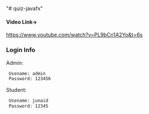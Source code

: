 
"# quiz-javafx"




#### Video Link->

https://www.youtube.com/watch?v=PL9bCn1A2Yo&t=6s


### Login Info

Admin:

```bash
 Usename: admin
 Password: 123456
```
Student:
```bash
 Usename: junaid
 Password: 12345
```
